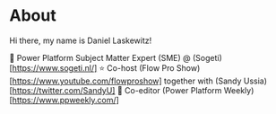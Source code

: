 # About
Hi there, my name is Daniel Laskewitz!

💼 Power Platform Subject Matter Expert (SME) @ (Sogeti)[https://www.sogeti.nl/]
⭐ Co-host (Flow Pro Show)[https://www.youtube.com/flowproshow] together with (Sandy Ussia)[https://twitter.com/SandyU]
📰 Co-editor (Power Platform Weekly)[https://www.ppweekly.com/]
